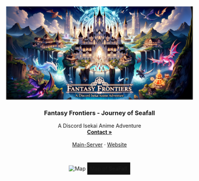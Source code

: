 <br />
<div align="center">
  <a href="https://discord.gg/desky">
    <img src=".github/assets/fantasy-frontiers.png" alt="Logo">
  </a>

  <h3 align="center">Fantasy Frontiers - Journey of Seafall</h3>

  <p align="center">
    A Discord Isekai Anime Adventure
    <br />
    <a href="https://discord.com/users/216487432667791360"><strong>Contact »</strong></a>
    <br />
    <br />
    <a href="https://discord.gg/devsky">Main-Server</a>
    ·
    <a href="https://devsky.one">Website</a>
  </p>

<br />
<br />
<img src=".github/assets/map.png" alt="Map">
<span style="background-color: #121212;padding: 8px">Map of <strong>SeaFall</strong></span>

</div>